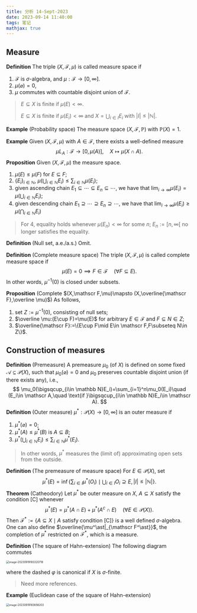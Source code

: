 ```yaml
---
title: 分析 14-Sept-2023
date: 2023-09-14 11:40:00
tags: 笔记
mathjax: true
---
```


## Measure

**Definition** The triple $(X,\mathscr F,\mu)$ is called measure space if 

1. $\mathscr F$ is $\sigma$-algebra, and $\mu:\mathscr F\to [0,\infty]$. 
2. $\mu(\varnothing)=0$, 
3. $\mu$ commutes with countable disjoint union of $\mathscr F$. 

> $E\subseteq X$ is finite if $\mu(E)<\infty$. 
>
> $E\subseteq X$ is finite if $\mu(E_i)<\infty$ and $X=\bigcup_{i\in I}E_i$ with $|I|\leq |\mathbb N|$.

**Example** (Probability space) The measure space $(X,\mathscr F,\mathbb P)$ with $\mathbb P(X)=1$. 

**Example** Given $(X,\mathscr F,\mu)$ with $A\in \mathscr F$, there exists a well-defined measure
$$
\mu L_A: \mathscr F\to [0,\mu(A)],\quad X\mapsto \mu(X\cap A).
$$
**Proposition** Given $(X,\mathscr F,\mu)$ the measure space.

1. $\mu(E)\leq \mu (F)$ for $E\subseteq F$;
2. $\{E_i\}_{i\in \mathbb N}$, $\mu(\bigcup_{i\in \mathbb N} E_i)\leq \sum_{i\in \mathbb N}\mu(E_i)$;
3. given ascending chain $E_1\subseteq \cdots \subseteq E_n\subseteq \cdots$, we have that $\lim_{i\to\infty}\mu(E_i)=\mu(\bigcup_{i\in \mathbb N}E_i)$;
4. given descending chain $E_1\supseteq \cdots \supseteq E_n\supseteq \cdots$, we have that $\lim_{i\to\infty}\mu(E_i)\geq\mu(\bigcap_{i\in \mathbb N}E_i)$

> For 4, equality holds whenever $\mu(E_n)<\infty$ for some $n$; $E_n:=[n,\infty[$ no longer satisfies the equality. 

**Definition** (Null set, a.e./a.s.) Omit.

**Definition** (Complete measure space) The triple $(X,\mathscr F,\mu)$​ is called complete measure space if 
$$
\mu (E)=0\implies F\in \mathscr F\quad (\forall F\subseteq E). 
$$
In other words, $\mu^{-1}(0)$ is closed under subsets. 

**Proposition** (Complete $(X,\mathscr F,\mu)\mapsto (X,\overline{\mathscr F},\overline \mu)$) As follows, 

1. set $Z:=\mu^{-1}(0)$, consisting of null sets;
2. $\overline \mu:(E\cup F)=\mu(E)$ for arbitrary $E\in \mathscr F$ and $F\subseteq N\in Z$;
3. $\overline{\mathscr F}:=\{E\cup F\mid E\in \mathscr F,F\subseteq N\in Z\}$. 

## Construction of measures

**Definition** (Premeasure) A premeasure $\mu_0$ (of $X$) is defined on some fixed $\mathscr A\subseteq \mathcal P(X)$, such that $\mu_0(\varnothing)=0$ and $\mu_0$ preserves countable disjoint union (if there exists any), i.e., 
$$
\mu_0(\bigsqcup_{i\in \mathbb N}E_i)=\sum_{i=1}^n\mu_0(E_i)\quad (E_i\in \mathscr A,\quad \text{if }\bigsqcup_{i\in \mathbb N}E_i\in \mathscr A).
$$
**Definition** (Outer measure) $\mu^\ast:\mathcal P(X)\to [0,\infty]$ is an outer measure if 

1. $\mu^\ast(\varnothing)=0$;
2. $\mu^\ast(A)\leq \mu^\ast(B)$ is $A\subseteq B$;
3. $\mu^\ast(\bigcup_{i\in\mathbb N}E_i)\leq \sum_{i\in \mathbb N}\mu^\ast(E_i)$.

> In other words, $\mu^\ast$ measures the (limit of) approximating open sets from the outside. 

 **Definition** (The premeasure of measure space) For $E\in \mathcal P(X)$, set
$$
\mu^\ast(E)=\inf\left\{\sum_{i\in I}\mu^\ast (O_i)\mid \bigcup_{i\in I}O_i\supseteq E,|I|\leq |\mathbb N|\right\}.
$$
**Theorem** (Catheodory) Let $\mu^\ast$ be outer measure on $X$, $A\subseteq X$ satisfy the condition [C] whenever
$$
\mu^\ast (E)=\mu^\ast (A\cap E)+\mu^\ast(A^c\cap E)\quad (\forall E\in \mathscr P(X)). 
$$
Then $\mathscr F^\ast :=\{A\subseteq X\mid A\text{ satisfy condition [C]}\}$ is a well defined $\sigma$-algebra. One can also define $\overline{\mu^\ast|_{\mathscr F^\ast}}$, the completion of $\mu^\ast$ restricted on $\mathscr F^\ast$, which is a measure. 

**Definition** (The square of Hahn-extension) The following diagram commutes

<img src="https://cdn.jsdelivr.net/gh/czhang271828/imgs/test/image-20230919183320718.png" alt="image-20230919183320718" style="zoom:50%;" />

where the dashed $\varphi$ is canonical if $X$ is $\sigma$-finite. 

> Need more references. 

**Example** (Euclidean case of the square of Hahn-extension) 

<img src="https://cdn.jsdelivr.net/gh/czhang271828/imgs/test/image-20230919183656203.png" alt="image-20230919183656203" style="zoom:50%;" />

